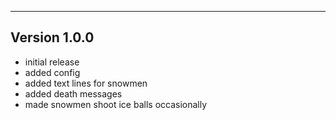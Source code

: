 ------------------------------------------------------
Version 1.0.0
------------------------------------------------------
- initial release
- added config
- added text lines for snowmen
- added death messages
- made snowmen shoot ice balls occasionally
